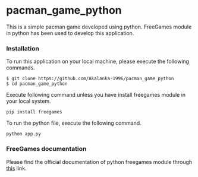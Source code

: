 # pacman_game_python
This is a simple pacman game developed using python. FreeGames module in python has been used to develop this application.

### Installation

To run this application on your local machine, please execute the following commands.

```
$ git clone https://github.com/Akalanka-1996/pacman_game_python
$ cd pacman_game_python
```
Execute following command unless you have install freegames module in your local system.

```
pip install freegames
```
To run the python file, execute the following command.

```
python app.py
```

### FreeGames documentation

Please find the official documentation of python freegames module through [this](https://pypi.org/project/freegames/) link.
